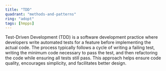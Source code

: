 ```yaml
---
title: "TDD"
quadrant: "methods-and-patterns"
ring: "adopt"
tags: [hmpps]
---
```


Test-Driven Development (TDD) is a software development practice where developers write automated tests for a feature before implementing the actual code. The process typically follows a cycle of writing a failing test, writing the minimum code necessary to pass the test, and then refactoring the code while ensuring all tests still pass. This approach helps ensure code quality, encourages simplicity, and facilitates better design.
